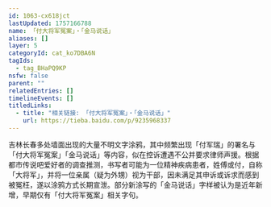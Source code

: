 ```yaml
---
id: 1063-cx618jct
lastUpdated: 1757166788
name: 「付大将军冤案」・「金马说话」
aliases: []
layer: 5
categoryId: cat_ko7DBA6N
tagIds:
  - tag_BHaPQ9KP
nsfw: false
parent: ""
relatedEntries: []
timelineEvents: []
titledLinks:
  - title: "相关链接: 「付大将军冤案」・「金马说话」"
    url: https://tieba.baidu.com/p/9235968337
---
```


吉林长春多处墙面出现的大量不明文字涂鸦，其中频繁出现「付军瑞」的署名与「付大将军冤案」「金马说话」等内容，似在控诉遭遇不公并要求律师声援。根据都市传说吧爱好者的调查推测，书写者可能为一位精神疾病患者，姓傅或付，自称「大将军」，并将一位亲属（疑为外甥）视为干部，因未满足其申诉或诉求而感到被冤枉，遂以涂鸦方式长期宣泄。部分新涂写的「金马说话」字样被认为是近年新增，早期仅有「付大将军冤案」相关字句。